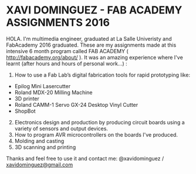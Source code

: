 # XAVI DOMINGUEZ - FAB ACADEMY ASSIGNMENTS 2016
HOLA.
I'm multimedia engineer, graduated at La Salle Univeristy and FabAcademy 2016 graduated.
These are my assignments made at this intensive 6 month program called FAB ACADEMY ( http://fabacademy.org/about/ ).
It was an amazing experience where I've learnt (after hours and hours of personal work...) :
 
 1. How to use a Fab Lab’s digital fabrication tools for rapid prototyping like: 
 
  - Epilog Mini Lasercutter
  - Roland MDX-20 Milling Machine
  - 3D printer
  - Roland CAMM-1 Servo GX-24 Desktop Vinyl Cutter
  - ShopBot
  
2. Electronics design and production by producing circuit boards using a variety of sensors and output devices.
3. How to program AVR microcontrollers on the boards I've produced.
4. Molding and casting
5. 3D scanning and printing

Thanks and feel free to use it and contact me: @xavidominguez / xavidominguez@gmail.com



